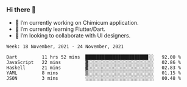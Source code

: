 ### Hi there 👋

<!--
**devcat37/devcat37** is a ✨ _special_ ✨ repository because its `README.md` (this file) appears on your GitHub profile.-->


- 🔭 I’m currently working on Chimicum application.
- 🌱 I’m currently learning Flutter/Dart.
- 👯 I’m looking to collaborate with UI designers.
<!-- - 🤔 I’m looking for help with ... -->

<!--START_SECTION:waka-->
```text
Week: 18 November, 2021 - 24 November, 2021

Dart         11 hrs 52 mins  ███████████████████████░░   92.00 % 
JavaScript   22 mins         ▓░░░░░░░░░░░░░░░░░░░░░░░░   02.86 % 
Haskell      21 mins         ▓░░░░░░░░░░░░░░░░░░░░░░░░   02.83 % 
YAML         8 mins          ▒░░░░░░░░░░░░░░░░░░░░░░░░   01.15 % 
JSON         3 mins          ░░░░░░░░░░░░░░░░░░░░░░░░░   00.48 % 
```
<!--END_SECTION:waka-->
